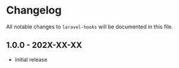 # Changelog

All notable changes to `laravel-hooks` will be documented in this file.

## 1.0.0 - 202X-XX-XX

- initial release
